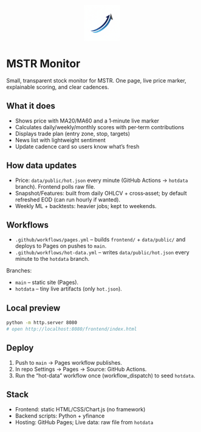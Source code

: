 <p align="center">
  <img src="mstrmonitorlogo.png" alt="MSTR Monitor" width="96" height="96" />
</p>

# MSTR Monitor

Small, transparent stock monitor for MSTR. One page, live price marker, explainable scoring, and clear cadences.

## What it does
- Shows price with MA20/MA60 and a 1‑minute live marker
- Calculates daily/weekly/monthly scores with per‑term contributions
- Displays trade plan (entry zone, stop, targets)
- News list with lightweight sentiment
- Update cadence card so users know what’s fresh

## How data updates
- Price: `data/public/hot.json` every minute (GitHub Actions → `hotdata` branch). Frontend polls raw file.
- Snapshot/Features: built from daily OHLCV + cross‑asset; by default refreshed EOD (can run hourly if wanted).
- Weekly ML + backtests: heavier jobs; kept to weekends.

## Workflows
- `.github/workflows/pages.yml` – builds `frontend/` + `data/public/` and deploys to Pages on pushes to `main`.
- `.github/workflows/hot-data.yml` – writes `data/public/hot.json` every minute to the `hotdata` branch.

Branches:
- `main` – static site (Pages).
- `hotdata` – tiny live artifacts (only `hot.json`).

## Local preview
```bash
python -m http.server 8080
# open http://localhost:8080/frontend/index.html
```

## Deploy
1) Push to `main` → Pages workflow publishes.
2) In repo Settings → Pages → Source: GitHub Actions.
3) Run the “hot-data” workflow once (workflow_dispatch) to seed `hotdata`.

## Stack
- Frontend: static HTML/CSS/Chart.js (no framework)
- Backend scripts: Python + yfinance
- Hosting: GitHub Pages; Live data: raw file from `hotdata`
